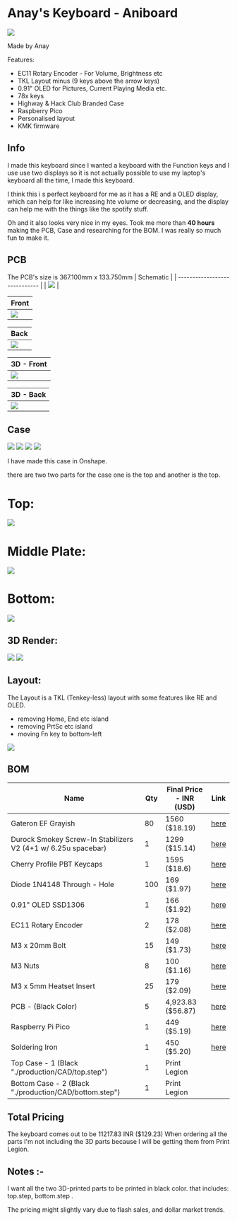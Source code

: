 # Anay's Keyboard - Aniboard

![](images/new_3dcase_front.png)

Made by Anay

Features:

- EC11 Rotary Encoder - For Volume, Brightness etc
- TKL Layout minus (9 keys above the arrow keys)
- 0.91" OLED for Pictures, Current Playing Media etc.
- 78x keys
- Highway & Hack Club Branded Case
- Raspberry Pico
- Personalised layout
- KMK firmware

## Info

I made this keyboard since I wanted a keyboard with the Function keys and I use use two displays so it is not actually possible to use my laptop's keyboard all the time, I made this keyboard.

I think this i s perfect keyboard for me as it has a RE and a OLED display, which can help for like increasing hte volume or decreasing, and the display can help me with the things like the spotify stuff.

Oh and it also looks very nice in my eyes. Took me more than **40 hours** making the PCB, Case and researching for the BOM. I was really so much fun to make it.

## PCB

The PCB's size is 367.100mm x 133.750mm
| Schematic                     |
| ----------------------------- |
| ![](images/sch.png) |

| Front                     |
| ------------------------- |
| ![](images/pcb_front.png) |

| Back                     |
| ------------------------ |
| ![](images/pcb_back.png) |

| 3D - Front                   |
| ---------------------------- |
| ![](images/new_3d_front.png) |

| 3D - Back                   |
| --------------------------- |
| ![](images/3d_back.png) |

## Case

  ![](assets/Case/top.png)
  ![](assets/Case/middle_plate.png)
  ![](assets/Case/bottom.png)
  ![](assets/Case/assembled.png)

I have made this case in Onshape.

there are two two parts for the case one is the top and another is the top.

# Top:

![](images/case_top.png)

# Middle Plate:

![](images/plate.png)

# Bottom:

![](images/Case/bottom.png)

## 3D Render:

![](images/3dcase_front.png)
![](images/3dcase_bottom.png)

## Layout:

The Layout is a TKL (Tenkey-less) layout with some features like RE and OLED.

- removing Home, End etc island
- removing PrtSc etc island
- moving Fn key to bottom-left

![](images/layout.png)

## BOM

| Name                                                          | Qty | Final Price - INR (USD) | Link                                                                                                                        |
| ------------------------------------------------------------- | --- | ----------------------- | ----------------------------------------------------------------------------------------------------------                  |
| Gateron EF Grayish                                            | 80  | 1560 ($18.19)           | [here](https://neomacro.in/products/gateron-ef-grayish)                                                                     |
| Durock Smokey Screw-In Stabilizers V2 (4+1 w/ 6.25u spacebar) | 1   | 1299 ($15.14)           | [here](https://stackskb.com/store/durock-smokey-screw-in-stabilizers-v2/)                                                   |
| Cherry Profile PBT Keycaps                                    | 1   | 1595 ($18.6)            | [here](https://stackskb.com/store/veekos-gradient-keycaps-cherry-profile-135-keys)                                          |
| Diode 1N4148 Through - Hole                                   | 100 | 169 ($1.97)             | [here](https://amzn.in/d/j3eLvoh)                                                                                           |
| 0.91" OLED SSD1306                                            | 1   | 166 ($1.92)             | [here](https://amzn.in/d/3cISYEV)                                                                                           |
| EC11 Rotary Encoder                                           | 2   | 178 ($2.08)             | [here](https://amzn.in/d/hVRxzij)                                                                                           |
| M3 x 20mm Bolt                                                | 15  | 149 ($1.73)             | [here](https://amzn.in/d/8GRQWAB)                                                                                           |
| M3 Nuts                                                       | 8   | 100 ($1.16)             | [here](https://amzn.in/d/7UQtsm8)                                                                                           |
| M3 x 5mm Heatset Insert                                       | 25  | 179 ($2.09)             | [here](https://amzn.in/d/ixybuAc)                                                                                           |
| PCB - (Black Color)                                           | 5   | 4,923.83 ($56.87)       | [here](https://hc-cdn.hel1.your-objectstorage.com/s/v3/74e4c45af47010a7cc1c4b92517cf708e2c89ca2_swappy-20250622-232946.png) |
| Raspberry Pi Pico                                             | 1   | 449 ($5.19)             | [here](http://amazon.in/Raspberry-Pi-Headers-Soldered-Micro/dp/B08WPNM7JB/ref=sr_1_2?sr=8-2)                                |
| Soldering Iron                                                | 1   | 450 ($5.20)             | [here](https://www.amazon.in/INDITRUST-Soldering-adjustable-Temperature-Controlled/dp/B0DP7GJ5YK/ref=sr_1_9?sr=8-9)         |
| Top Case - 1 (Black "./production/CAD/top.step")              | 1   | Print Legion            |
| Bottom Case - 2 (Black "./production/CAD/bottom.step")        | 1   | Print Legion            |

## Total Pricing

The keyboard comes out to be 11217.83 INR ($129.23) When ordering all the parts I'm not including  the 3D parts because I will be getting them from Print Legion.

## Notes :-

I want all the two 3D-printed parts to be printed in black color. that includes: top.step, bottom.step .

The pricing might slightly vary due to flash sales, and dollar market trends.
